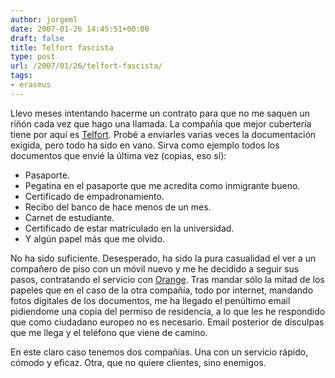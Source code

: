 ```yaml
---
author: jorgeml
date: 2007-01-26 14:45:51+00:00
draft: false
title: Telfort fascista
type: post
url: /2007/01/26/telfort-fascista/
tags:
- erasmus
---
```


Llevo meses intentando hacerme un contrato para que no me saquen un riñón cada vez que hago una llamada. La compañía que mejor cubertería tiene por aquí es [Telfort](http://www.telfort.nl).  Probé a enviarles varias veces la documentación exigida, pero todo ha sido en vano. Sirva como ejemplo todos los documentos que envié la última vez (copias, eso sí):

* Pasaporte.
* Pegatina en el pasaporte que me acredita como inmigrante bueno.
* Certificado de empadronamiento.
* Recibo del banco de hace menos de un mes.
* Carnet de estudiante.
* Certificado de estar matriculado en la universidad.
* Y algún papel más que me olvido.

No ha sido suficiente. Desesperado, ha sido la pura casualidad el ver a un compañero de piso con un móvil nuevo y me he decidido a seguir sus pasos, contratando el servicio con [Orange](http://www.orange.nl). Tras mandar sólo la mitad de los papeles que en el caso de la otra compañía, todo por internet, mandando fotos digitales de los documentos, me ha llegado el penúltimo email pidiendome una copia del permiso de residencia, a lo que les he respondido que como ciudadano europeo no es necesario. Email posterior de disculpas que me llega y el teléfono que viene de camino.

En este claro caso tenemos dos compañías. Una con un servicio rápido, cómodo y eficaz. Otra, que no quiere clientes, sino enemigos.
